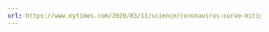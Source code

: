```yaml
---
url: https://www.nytimes.com/2020/03/11/science/coronavirus-curve-mitigation-infection.html
---
```


